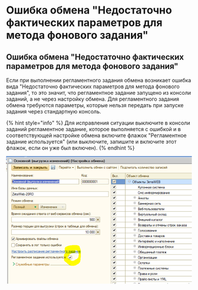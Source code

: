 # Ошибка обмена "Недостаточно фактических параметров для метода фонового задания"

## Ошибка обмена "Недостаточно фактических параметров для метода фонового задания"

Если при выполнении регламентного задания обмена возникает ошибка вида "Недостаточно фактических параметров для метода фонового задания", то это значит, что регламентное задание запущено из консоли заданий, а не через настройку обмена. Для регламентного задания обмена требуются параметры, которые нельзя передать при запуске задания через стандартную консоль.

{% hint style="info" %}
Для исправления ситуации выключите в консоли заданий регламентное задание, которое выполняется с ошибкой и в соответствующей настройке обмена включите флажок "Регламентное задание используется" \(или выключите, запишите и включите этот флажок, если он уже был включен\).
{% endhint %}

![](../.gitbook/assets/image%20%28225%29.png)

